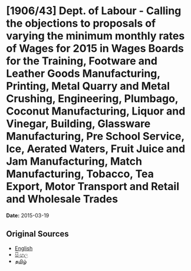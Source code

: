 # [1906/43] Dept. of Labour - Calling the objections to proposals of varying the minimum monthly rates of Wages for 2015 in Wages Boards for the Training, Footware and Leather Goods Manufacturing, Printing, Metal Quarry and Metal Crushing, Engineering, Plumbago, Coconut Manufacturing, Liquor and Vinegar, Building, Glassware Manufacturing, Pre School Service, Ice, Aerated Waters, Fruit Juice and Jam Manufacturing, Match Manufacturing, Tobacco, Tea Export, Motor Transport and Retail and Wholesale Trades

**Date:** 2015-03-19

## Original Sources

- [English](https://documents.gov.lk/view/extra-gazettes/2015/3/1906-43_E.pdf)
- [සිංහල](https://documents.gov.lk/view/extra-gazettes/2015/3/1906-43_S.pdf)
- [தமிழ்](https://documents.gov.lk/view/extra-gazettes/2015/3/1906-43_T.pdf)
